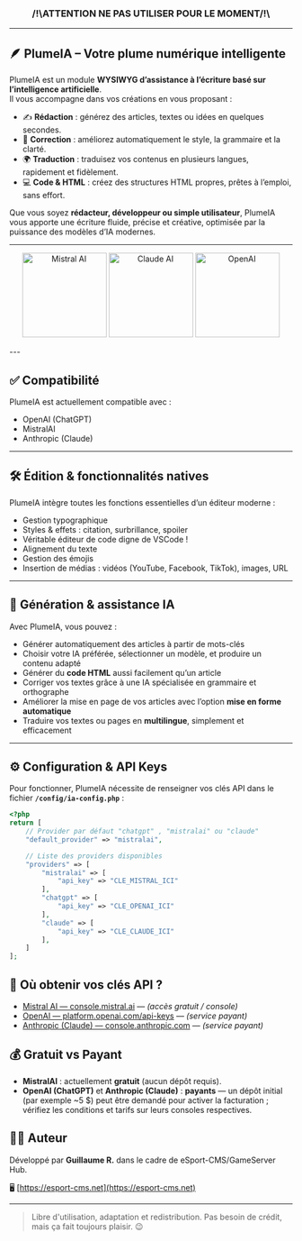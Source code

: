 <center><h3>/!\ATTENTION NE PAS UTILISER POUR LE MOMENT/!\</h3></center>
<hr />

## 🪶 PlumeIA – Votre plume numérique intelligente

PlumeIA est un module **WYSIWYG d’assistance à l’écriture basé sur l’intelligence artificielle**.  
Il vous accompagne dans vos créations en vous proposant :

- ✍️ **Rédaction** : générez des articles, textes ou idées en quelques secondes.  
- 📝 **Correction** : améliorez automatiquement le style, la grammaire et la clarté.  
- 🌍 **Traduction** : traduisez vos contenus en plusieurs langues, rapidement et fidèlement.  
- 💻 **Code & HTML** : créez des structures HTML propres, prêtes à l’emploi, sans effort.  

Que vous soyez **rédacteur, développeur ou simple utilisateur**, PlumeIA vous apporte une écriture fluide, précise et créative, optimisée par la puissance des modèles d’IA modernes.  

---
<p align="center">
  <img src="https://logo.svgcdn.com/l/mistral-ai-8x.png" width="150" alt="Mistral AI" />
  <img src="https://upload.wikimedia.org/wikipedia/commons/thumb/8/8a/Claude_AI_logo.svg/1280px-Claude_AI_logo.svg.png" width="150" alt="Claude AI" />
  <img src="https://upload.wikimedia.org/wikipedia/commons/thumb/4/4d/OpenAI_Logo.svg/2560px-OpenAI_Logo.svg.png" width="150" alt="OpenAI" />
</p>
---

## ✅ Compatibilité

PlumeIA est actuellement compatible avec :  
- OpenAI (ChatGPT)  
- MistralAI  
- Anthropic (Claude)  

---

## 🛠️ Édition & fonctionnalités natives

PlumeIA intègre toutes les fonctions essentielles d’un éditeur moderne :  

- Gestion typographique  
- Styles & effets : citation, surbrillance, spoiler
- Véritable éditeur de code digne de VSCode !
- Alignement du texte  
- Gestion des émojis  
- Insertion de médias : vidéos (YouTube, Facebook, TikTok), images, URL  

---

## 🤖 Génération & assistance IA

Avec PlumeIA, vous pouvez :  

- Générer automatiquement des articles à partir de mots-clés  
- Choisir votre IA préférée, sélectionner un modèle, et produire un contenu adapté  
- Générer du **code HTML** aussi facilement qu’un article  
- Corriger vos textes grâce à une IA spécialisée en grammaire et orthographe  
- Améliorer la mise en page de vos articles avec l’option **mise en forme automatique**  
- Traduire vos textes ou pages en **multilingue**, simplement et efficacement  

---

## ⚙️ Configuration & API Keys

Pour fonctionner, PlumeIA nécessite de renseigner vos clés API dans le fichier **`/config/ia-config.php`** :  

```php
<?php
return [
    // Provider par défaut "chatgpt" , "mistralai" ou "claude"
    "default_provider" => "mistralai",

    // Liste des providers disponibles
    "providers" => [
        "mistralai" => [
            "api_key" => "CLE_MISTRAL_ICI"
        ],
        "chatgpt" => [
            "api_key" => "CLE_OPENAI_ICI"
        ],
        "claude" => [
            "api_key" => "CLE_CLAUDE_ICI"
        ],
    ]
];

```

## 🔑 Où obtenir vos clés API ?

- [Mistral AI — console.mistral.ai](https://console.mistral.ai/) — *(accès gratuit / console)*
- [OpenAI — platform.openai.com/api-keys](https://platform.openai.com/api-keys) — *(service payant)*
- [Anthropic (Claude) — console.anthropic.com](https://console.anthropic.com/) — *(service payant)*

## 💰 Gratuit vs Payant

- **MistralAI** : actuellement **gratuit** (aucun dépôt requis).  
- **OpenAI (ChatGPT)** et **Anthropic (Claude)** : **payants** — un dépôt initial (par exemple ~5 $) peut être demandé pour activer la facturation ; vérifiez les conditions et tarifs sur leurs consoles respectives.

## 🧑‍💻 Auteur
Développé par **Guillaume R.** dans le cadre de eSport-CMS/GameServer Hub.

🖥️ [https://esport-cms.net](https://esport-cms.net)

---

> Libre d'utilisation, adaptation et redistribution. Pas besoin de crédit, mais ça fait toujours plaisir. 😉
